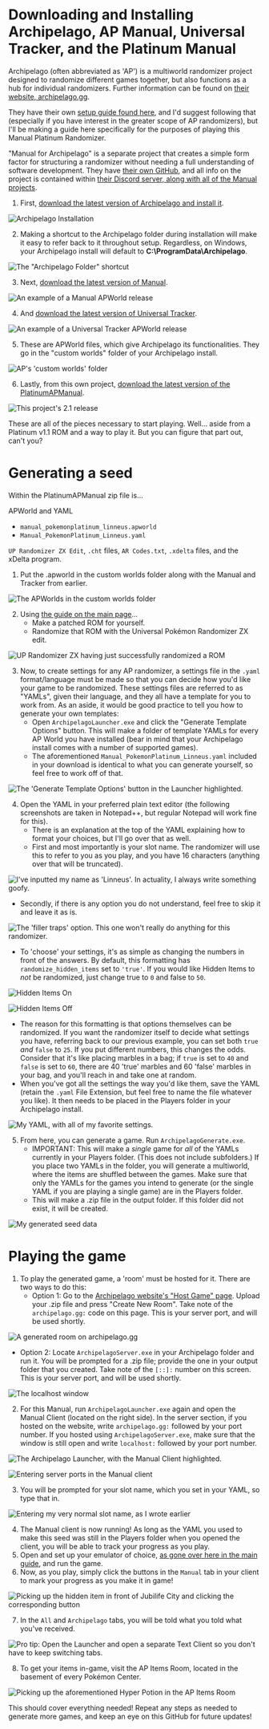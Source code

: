 # Downloading and Installing Archipelago, AP Manual, Universal Tracker, and the Platinum Manual

Archipelago (often abbreviated as 'AP') is a multiworld randomizer project designed to randomize different games together, but also functions as a hub for individual randomizers. Further information can be found on [their website, archipelago.gg](https://archipelago.gg/).

They have their own [setup guide found here](https://archipelago.gg/tutorial/Archipelago/setup/en), and I'd suggest following that (especially if you have interest in the greater scope of AP randomizers), but I'll be making a guide here specifically for the purposes of playing this Manual Platinum Randomizer.

"Manual for Archipelago" is a separate project that creates a simple form factor for structuring a randomizer without needing a full understanding of software development. They have [their own GitHub](https://github.com/ManualForArchipelago/Manual/), and all info on the project is contained within [their Discord server, along with all of the Manual projects](https://discord.gg/8AS8XgyzBk).

1. First, [download the latest version of Archipelago and install it](https://github.com/ArchipelagoMW/Archipelago/releases/latest). 

![Archipelago Installation](https://i.imgur.com/AhIjpJd.png)

2. Making a shortcut to the Archipelago folder during installation will make it easy to refer back to it throughout setup. Regardless, on Windows, your Archipelago install will default to **C:\ProgramData\Archipelago**. 

![The "Archipelago Folder" shortcut](https://i.imgur.com/xWlGU2g.png)

3. Next, [download the latest version of Manual](https://github.com/ManualForArchipelago/Manual/releases/latest). 

![An example of a Manual APWorld release](https://i.imgur.com/AyPfxot.png)

4. And [download the latest version of Universal Tracker](https://github.com/FarisTheAncient/Archipelago/releases/latest). 

![An example of a Universal Tracker APWorld release](https://i.imgur.com/WbRM7g8.png)

5. These are APWorld files, which give Archipelago its functionalities. They go in the "custom worlds" folder of your Archipelago install. 

![AP's 'custom worlds' folder](https://i.imgur.com/rtZNZeU.png)

6. Lastly, from this own project, [download the latest version of the PlatinumAPManual](https://github.com/Linneus/PlatinumAPManual/releases/latest). 

![This project's 2.1 release](https://i.imgur.com/LGZOhYk.png)

These are all of the pieces necessary to start playing. Well... aside from a Platinum v1.1 ROM and a way to play it. But you can figure that part out, can't you?

# Generating a seed

Within the PlatinumAPManual zip file is...

APWorld and YAML
- `manual_pokemonplatinum_linneus.apworld`
- `Manual_PokemonPlatinum_Linneus.yaml`

`UP Randomizer ZX Edit`, `.cht` files, `AR Codes.txt`, `.xdelta` files, and the xDelta program.

1. Put the .apworld in the custom worlds folder along with the Manual and Tracker from earlier. 

![The APWorlds in the custom worlds folder](https://i.imgur.com/hrECr85.png)

2. Using [the guide on the main page](https://github.com/Linneus/PlatinumAPManual/blob/main/README.md)...
   - Make a patched ROM for yourself.
   - Randomize that ROM with the Universal Pokémon Randomizer ZX edit. 

![UP Randomizer ZX having just successfully randomized a ROM](https://i.imgur.com/EEcIbtW.png)

3. Now, to create settings for any AP randomizer, a settings file in the `.yaml` format/language must be made so that you can decide how you'd like your game to be randomized. These settings files are referred to as "YAMLs", given their language, and they all have a template for you to work from. As an aside, it would be good practice to tell you how to generate your own templates:
   - Open `ArchipelagoLauncher.exe` and click the "Generate Template Options" button. This will make a folder of template YAMLs for every AP World you have installed (bear in mind that your Archipelago install comes with a number of supported games). 
   - The aforementioned `Manual_PokemonPlatinum_Linneus.yaml` included in your download is identical to what you can generate yourself, so feel free to work off of that. 

![The 'Generate Template Options' button in the Launcher highlighted.](https://i.imgur.com/ROkN11f.png)

4. Open the YAML in your preferred plain text editor (the following screenshots are taken in Notepad++, but regular Notepad will work fine for this).
   - There is an explanation at the top of the YAML explaining how to format your choices, but I'll go over that as well.
   - First and most importantly is your slot name. The randomizer will use this to refer to you as you play, and you have 16 characters (anything over that will be truncated). 

![I've inputted my name as 'Linneus'. In actuality, I always write something goofy.](https://i.imgur.com/9sFq99V.png)

   - Secondly, if there is any option you do not understand, feel free to skip it and leave it as is. 

![The 'filler traps' option. This one won't really do anything for this randomizer.](https://i.imgur.com/NVqeniR.png)

   - To 'choose' your settings, it's as simple as changing the numbers in front of the answers. By default, this formatting has `randomize_hidden_items` set to `'true'`. If you would like Hidden Items to _not_ be randomized, just change true to `0` and false to `50`.

![Hidden Items On](https://i.imgur.com/kxnbhkw.png)

![Hidden Items Off](https://i.imgur.com/HBg2f9m.png)

   - The reason for this formatting is that options themselves can be randomized. If you want the randomizer itself to decide what settings you have, referring back to our previous example, you can set both `true` _and_ `false` to `25`. If you put different numbers, this changes the odds. Consider that it's like placing marbles in a bag; if `true` is set to `40` and `false` is set to `60`, there are 40 'true' marbles and 60 'false' marbles in your bag, and you'll reach in and take one at random.
   - When you've got all the settings the way you'd like them, save the YAML (retain the `.yaml` File Extension, but feel free to name the file whatever you like). It then needs to be placed in the Players folder in your Archipelago install. 

![My YAML, with all of my favorite settings.](https://i.imgur.com/Xej21Zb.png)

5. From here, you can generate a game. Run `ArchipelagoGenerate.exe`.
   - IMPORTANT: This will make a _single_ game for _all_ of the YAMLs currently in your Players folder. (This does not include subfolders.) If you place two YAMLs in the folder, you will generate a multiworld, where the items are shuffled between the games. Make sure that only the YAMLs for the games you intend to generate (or the single YAML if you are playing a single game) are in the Players folder.
   - This will make a .zip file in the output folder. If this folder did not exist, it will be created. 

![My generated seed data](https://i.imgur.com/8tDSSkb.png)
  
# Playing the game

1. To play the generated game, a 'room' must be hosted for it. There are two ways to do this:
   - Option 1: Go to the [Archipelago website's "Host Game" page](https://archipelago.gg/uploads). Upload your .zip file and press "Create New Room". Take note of the `archipelago.gg:` code on this page. This is your server port, and will be used shortly. 

![A generated room on archipelago.gg](https://i.imgur.com/P6v2Gtz.png)

   - Option 2: Locate `ArchipelagoServer.exe` in your Archipelago folder and run it. You will be prompted for a .zip file; provide the one in your output folder that you created. Take note of the `[::]:` number on this screen. This is your server port, and will be used shortly. 

![The localhost window](https://i.imgur.com/JONjI9a.png)

2. For this Manual, run `ArchipelagoLauncher.exe` again and open the Manual Client (located on the right side). In the server section, if you hosted on the website, write `archipelago.gg:` followed by your port number. If you hosted using `ArchipelagoServer.exe`, make sure that the window is still open and write `localhost:` followed by your port number. 

![The Archipelago Launcher, with the Manual Client highlighted.](https://i.imgur.com/14c2HMN.png)

![Entering server ports in the Manual client](https://i.imgur.com/02ClqO6.png)

3. You will be prompted for your slot name, which you set in your YAML, so type that in. 

![Entering my very normal slot name, as I wrote earlier](https://i.imgur.com/YPdLbqG.png)

4. The Manual client is now running! As long as the YAML you used to make this seed was still in the Players folder when you opened the client, you will be able to track your progress as you play.
5. Open and set up your emulator of choice, [as gone over here in the main guide](https://github.com/Linneus/PlatinumAPManual#cheat-files), and run the game.
6. Now, as you play, simply click the buttons in the `Manual` tab in your client to mark your progress as you make it in game! 

![Picking up the hidden item in front of Jubilife City and clicking the corresponding button](https://i.imgur.com/63LH0sd.png)

7. In the `All` and `Archipelago` tabs, you will be told what you told what you've received. 

![Pro tip: Open the Launcher and open a separate Text Client so you don't have to keep switching tabs.](https://i.imgur.com/E50D4Nu.png)

8. To get your items in-game, visit the AP Items Room, located in the basement of every Pokémon Center. 

![Picking up the aforementioned Hyper Potion in the AP Items Room](https://i.imgur.com/V37Oheo.png)

This should cover everything needed! Repeat any steps as needed to generate more games, and keep an eye on this GitHub for future updates!
